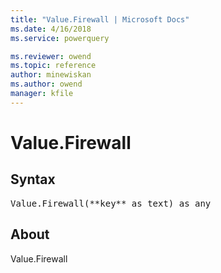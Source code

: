 ```yaml
---
title: "Value.Firewall | Microsoft Docs"
ms.date: 4/16/2018
ms.service: powerquery

ms.reviewer: owend
ms.topic: reference
author: minewiskan
ms.author: owend
manager: kfile
---
```

# Value.Firewall

## Syntax

<pre>
Value.Firewall(**key** as text) as any
</pre>

## About
Value.Firewall

